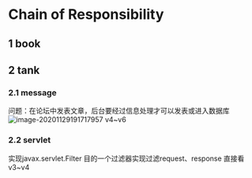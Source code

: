 # Chain of Responsibility
## 1 book

## 2 tank
### 2.1 message
问题：在论坛中发表文章，后台要经过信息处理才可以发表或进入数据库
![image-20201129191717957](https://yeyangshu-picgo.oss-cn-shanghai.aliyuncs.com/img/image-20201129191717957.png)
v4~v6
### 2.2 servlet
实现javax.servlet.Filter
目的一个过滤器实现过滤request、response
直接看v3~v4